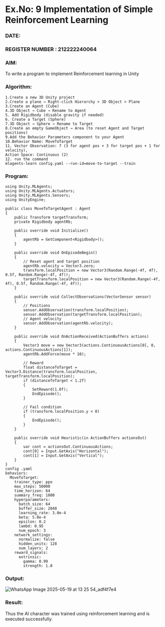 # Ex.No: 9  Implementation of Simple Reinforcement Learning 
### DATE:                                                                            
### REGISTER NUMBER : 212222240064
### AIM: 
To write a program to implement  Reinforcement learning  in Unity 
### Algorithm:
```
1.Create a new 3D Unity project
2.Create a plane → Right-click Hierarchy > 3D Object > Plane
3.Create an Agent (Cube)
4.3D Object → Cube → Rename to Agent
5. Add Rigidbody (disable gravity if needed)
6. Create a Target (Sphere)
7.3D Object → Sphere → Rename to Target
8.Create an empty GameObject → Area (to reset Agent and Target positions)
9.Add the Behavior Parameters component to your Agent
10.Behavior Name: MoveToTarget
11. Vector Observation: 7 (3 for agent pos + 3 for target pos + 1 for velocity), 
Action Space: Continuous (2)
12. run the command 
mlagents-learn config.yaml --run-id=move-to-target --train
```  
### Program:
```
using Unity.MLAgents;
using Unity.MLAgents.Actuators;
using Unity.MLAgents.Sensors;
using UnityEngine;

public class MoveToTargetAgent : Agent
{
    public Transform targetTransform;
    private Rigidbody agentRb;

    public override void Initialize()
    {
        agentRb = GetComponent<Rigidbody>();
    }

    public override void OnEpisodeBegin()
    {
        // Reset agent and target position
        agentRb.velocity = Vector3.zero;
        transform.localPosition = new Vector3(Random.Range(-4f, 4f), 0.5f, Random.Range(-4f, 4f));
        targetTransform.localPosition = new Vector3(Random.Range(-4f, 4f), 0.5f, Random.Range(-4f, 4f));
    }

    public override void CollectObservations(VectorSensor sensor)
    {
        // Positions
        sensor.AddObservation(transform.localPosition);
        sensor.AddObservation(targetTransform.localPosition);
        // Agent velocity
        sensor.AddObservation(agentRb.velocity);
    }

    public override void OnActionReceived(ActionBuffers actions)
    {
        Vector3 move = new Vector3(actions.ContinuousActions[0], 0, actions.ContinuousActions[1]);
        agentRb.AddForce(move * 10);

        // Reward
        float distanceToTarget = Vector3.Distance(transform.localPosition, targetTransform.localPosition);
        if (distanceToTarget < 1.2f)
        {
            SetReward(1.0f);
            EndEpisode();
        }

        // Fail condition
        if (transform.localPosition.y < 0)
        {
            EndEpisode();
        }
    }

    public override void Heuristic(in ActionBuffers actionsOut)
    {
        var cont = actionsOut.ContinuousActions;
        cont[0] = Input.GetAxis("Horizontal");
        cont[1] = Input.GetAxis("Vertical");
    }
}
config .yaml
behaviors:
  MoveToTarget:
    trainer_type: ppo
    max_steps: 50000
    time_horizon: 64
    summary_freq: 1000
    hyperparameters:
      batch_size: 64
      buffer_size: 2048
      learning_rate: 3.0e-4
      beta: 5.0e-4
      epsilon: 0.2
      lambd: 0.95
      num_epoch: 3
    network_settings:
      normalize: false
      hidden_units: 128
      num_layers: 2
    reward_signals:
      extrinsic:
        gamma: 0.99
        strength: 1.0
```
### Output:
![WhatsApp Image 2025-05-19 at 13 25 54_adf4f7e4](https://github.com/user-attachments/assets/245d9080-7668-4d88-b438-8096250c950a)









### Result:
Thus the AI character was trained using reinforcement learning and is executed successfully.
